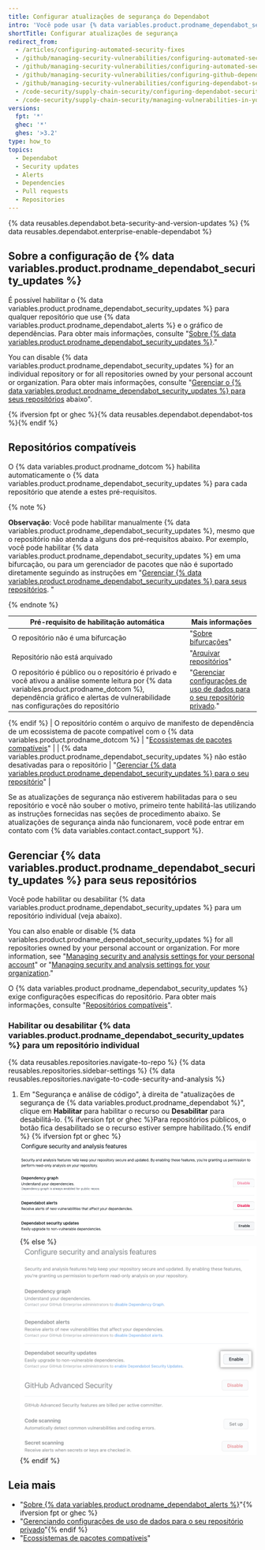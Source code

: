 ```yaml
---
title: Configurar atualizações de segurança do Dependabot
intro: 'Você pode usar {% data variables.product.prodname_dependabot_security_updates %} ou pull requests manuais para atualizar facilmente dependências vulneráveis.'
shortTitle: Configurar atualizações de segurança
redirect_from:
  - /articles/configuring-automated-security-fixes
  - /github/managing-security-vulnerabilities/configuring-automated-security-fixes
  - /github/managing-security-vulnerabilities/configuring-automated-security-updates
  - /github/managing-security-vulnerabilities/configuring-github-dependabot-security-updates
  - /github/managing-security-vulnerabilities/configuring-dependabot-security-updates
  - /code-security/supply-chain-security/configuring-dependabot-security-updates
  - /code-security/supply-chain-security/managing-vulnerabilities-in-your-projects-dependencies/configuring-dependabot-security-updates
versions:
  fpt: '*'
  ghec: '*'
  ghes: '>3.2'
type: how_to
topics:
  - Dependabot
  - Security updates
  - Alerts
  - Dependencies
  - Pull requests
  - Repositories
---
```


<!--Marketing-LINK: From home page "Learn more about Dependabot".-->

{% data reusables.dependabot.beta-security-and-version-updates %}
{% data reusables.dependabot.enterprise-enable-dependabot %}

## Sobre a configuração de {% data variables.product.prodname_dependabot_security_updates %}

É possível habilitar o {% data variables.product.prodname_dependabot_security_updates %} para qualquer repositório que use {% data variables.product.prodname_dependabot_alerts %} e o gráfico de dependências. Para obter mais informações, consulte "[Sobre {% data variables.product.prodname_dependabot_security_updates %}](/github/managing-security-vulnerabilities/about-dependabot-security-updates)."

You can disable {% data variables.product.prodname_dependabot_security_updates %} for an individual repository or for all repositories owned by your personal account or organization. Para obter mais informações, consulte "[Gerenciar o {% data variables.product.prodname_dependabot_security_updates %} para seus repositórios](#managing-dependabot-security-updates-for-your-repositories) abaixo".

{% ifversion fpt or ghec %}{% data reusables.dependabot.dependabot-tos %}{% endif %}

## Repositórios compatíveis

O {% data variables.product.prodname_dotcom %} habilita automaticamente o {% data variables.product.prodname_dependabot_security_updates %} para cada repositório que atende a estes pré-requisitos.

{% note %}

**Observação**: Você pode habilitar manualmente {% data variables.product.prodname_dependabot_security_updates %}, mesmo que o repositório não atenda a alguns dos pré-requisitos abaixo. Por exemplo, você pode habilitar {% data variables.product.prodname_dependabot_security_updates %} em uma bifurcação, ou para um gerenciador de pacotes que não é suportado diretamente seguindo as instruções em "[Gerenciar {% data variables.product.prodname_dependabot_security_updates %} para seus repositórios](#managing-dependabot-security-updates-for-your-repositories). "

{% endnote %}

| Pré-requisito de habilitação automática                                                                                                                                                                                        | Mais informações                                                                                                                                                                |
| ------------------------------------------------------------------------------------------------------------------------------------------------------------------------------------------------------------------------------ | ------------------------------------------------------------------------------------------------------------------------------------------------------------------------------- |
| O repositório não é uma bifurcação                                                                                                                                                                                             | "[Sobre bifurcações](/github/collaborating-with-issues-and-pull-requests/about-forks)"                                                                                          |
| Repositório não está arquivado                                                                                                                                                                                                 | "[Arquivar repositórios](/github/creating-cloning-and-archiving-repositories/archiving-repositories)" |{% ifversion fpt or ghec %}
| O repositório é público ou o repositório é privado e você ativou a análise somente leitura por {% data variables.product.prodname_dotcom %}, dependência gráfico e alertas de vulnerabilidade nas configurações do repositório | "[Gerenciar configurações de uso de dados para o seu repositório privado](/get-started/privacy-on-github/managing-data-use-settings-for-your-private-repository)." 
{% endif %}
| O repositório contém o arquivo de manifesto de dependência de um ecossistema de pacote compatível com o {% data variables.product.prodname_dotcom %}                                                                           | "[Ecossistemas de pacotes compatíveis](/github/visualizing-repository-data-with-graphs/about-the-dependency-graph#supported-package-ecosystems)"                                |
| {% data variables.product.prodname_dependabot_security_updates %} não estão desativadas para o repositório                                                                                                                   | "[Gerenciar {% data variables.product.prodname_dependabot_security_updates %} para o seu repositório](#managing-dependabot-security-updates-for-your-repositories)"           |

Se as atualizações de segurança não estiverem habilitadas para o seu repositório e você não souber o motivo, primeiro tente habilitá-las utilizando as instruções fornecidas nas seções de procedimento abaixo. Se atualizações de segurança ainda não funcionarem, você pode entrar em contato com {% data variables.contact.contact_support %}.

## Gerenciar {% data variables.product.prodname_dependabot_security_updates %} para seus repositórios

Você pode habilitar ou desabilitar {% data variables.product.prodname_dependabot_security_updates %} para um repositório individual (veja abaixo).


You can also enable or disable {% data variables.product.prodname_dependabot_security_updates %} for all repositories owned by your personal account or organization. For more information, see "[Managing security and analysis settings for your personal account](/github/setting-up-and-managing-your-github-user-account/managing-security-and-analysis-settings-for-your-user-account)" or "[Managing security and analysis settings for your organization](/organizations/keeping-your-organization-secure/managing-security-and-analysis-settings-for-your-organization)."

O {% data variables.product.prodname_dependabot_security_updates %} exige configurações específicas do repositório. Para obter mais informações, consulte "[Repositórios compatíveis](#supported-repositories)".

### Habilitar ou desabilitar {% data variables.product.prodname_dependabot_security_updates %} para um repositório individual

{% data reusables.repositories.navigate-to-repo %}
{% data reusables.repositories.sidebar-settings %}
{% data reusables.repositories.navigate-to-code-security-and-analysis %}
1. Em "Segurança e análise de código", à direita de "atualizações de segurança de {% data variables.product.prodname_dependabot %}", clique em **Habilitar** para habilitar o recurso ou **Desabilitar** para desabilitá-lo. {% ifversion fpt or ghec %}Para repositórios públicos, o botão fica desabilitado se o recurso estiver sempre habilitado.{% endif %}
  {% ifversion fpt or ghec %}!["Code security and analysis" section with button to enable {% data variables.product.prodname_dependabot_security_updates %}](/assets/images/help/repository/enable-dependabot-security-updates-button.png){% else %}!["Code security and analysis" section with button to enable {% data variables.product.prodname_dependabot_security_updates %}](/assets/images/enterprise/3.3/repository/security-and-analysis-disable-or-enable-ghes.png){% endif %}


## Leia mais

- "[Sobre {% data variables.product.prodname_dependabot_alerts %}](/code-security/supply-chain-security/about-alerts-for-vulnerable-dependencies)"{% ifversion fpt or ghec %}
- "[Gerenciando configurações de uso de dados para o seu repositório privado](/get-started/privacy-on-github/managing-data-use-settings-for-your-private-repository)"{% endif %}
- "[Ecossistemas de pacotes compatíveis](/github/visualizing-repository-data-with-graphs/about-the-dependency-graph#supported-package-ecosystems)"

